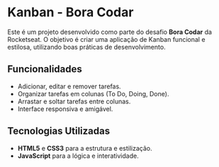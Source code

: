 # Kanban - Bora Codar

Este é um projeto desenvolvido como parte do desafio **Bora Codar** da Rocketseat. O objetivo é criar uma aplicação de Kanban funcional e estilosa, utilizando boas práticas de desenvolvimento.

## Funcionalidades

- Adicionar, editar e remover tarefas.
- Organizar tarefas em colunas (To Do, Doing, Done).
- Arrastar e soltar tarefas entre colunas.
- Interface responsiva e amigável.

## Tecnologias Utilizadas

- **HTML5** e **CSS3** para a estrutura e estilização.
- **JavaScript** para a lógica e interatividade.